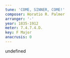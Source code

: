 ```yaml
---
tune: 'COME, SINNER, COME!'
composer: Horatio R. Palmer
arranger: '-'
year: 1835-1912
meter: 7.4.7.4.D.
key: F Major
anacrusis: 0
---
```

undefined